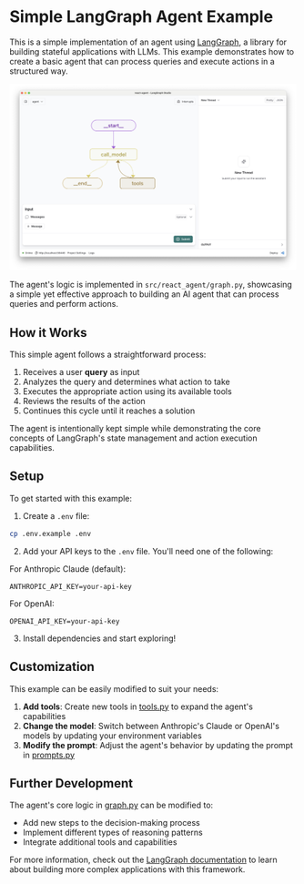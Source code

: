 # Simple LangGraph Agent Example

This is a simple implementation of an agent using [LangGraph](https://github.com/langchain-ai/langgraph), a library for building stateful applications with LLMs. This example demonstrates how to create a basic agent that can process queries and execute actions in a structured way.

![Graph view in LangGraph studio UI](./static/studio_ui.png)

The agent's logic is implemented in `src/react_agent/graph.py`, showcasing a simple yet effective approach to building an AI agent that can process queries and perform actions.

## How it Works

This simple agent follows a straightforward process:

1. Receives a user **query** as input
2. Analyzes the query and determines what action to take
3. Executes the appropriate action using its available tools
4. Reviews the results of the action
5. Continues this cycle until it reaches a solution

The agent is intentionally kept simple while demonstrating the core concepts of LangGraph's state management and action execution capabilities.

## Setup

To get started with this example:

1. Create a `.env` file:
```bash
cp .env.example .env
```

2. Add your API keys to the `.env` file. You'll need one of the following:

For Anthropic Claude (default):
```
ANTHROPIC_API_KEY=your-api-key
```

For OpenAI:
```
OPENAI_API_KEY=your-api-key
```

3. Install dependencies and start exploring!

## Customization

This example can be easily modified to suit your needs:

1. **Add tools**: Create new tools in [tools.py](./src/react_agent/tools.py) to expand the agent's capabilities
2. **Change the model**: Switch between Anthropic's Claude or OpenAI's models by updating your environment variables
3. **Modify the prompt**: Adjust the agent's behavior by updating the prompt in [prompts.py](./src/react_agent/prompts.py)

## Further Development

The agent's core logic in [graph.py](./src/react_agent/graph.py) can be modified to:
- Add new steps to the decision-making process
- Implement different types of reasoning patterns
- Integrate additional tools and capabilities

For more information, check out the [LangGraph documentation](https://github.com/langchain-ai/langgraph) to learn about building more complex applications with this framework.
